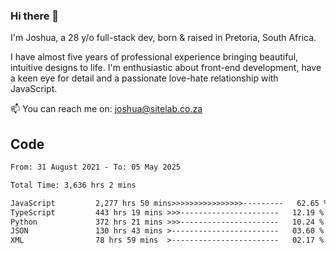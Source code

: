 ### Hi there 👋

I'm Joshua, a 28 y/o full-stack dev, born & raised in Pretoria, South Africa. 

I have almost five years of professional experience bringing beautiful, intuitive designs to life. I'm enthusiastic about front-end development, have a keen eye for detail and a passionate love-hate relationship with JavaScript.

📫 You can reach me on: joshua@sitelab.co.za

## **Code**

<!--START_SECTION:waka-->

```txt
From: 31 August 2021 - To: 05 May 2025

Total Time: 3,636 hrs 2 mins

JavaScript         2,277 hrs 50 mins>>>>>>>>>>>>>>>>---------   62.65 %
TypeScript         443 hrs 19 mins >>>----------------------   12.19 %
Python             372 hrs 21 mins >>>----------------------   10.24 %
JSON               130 hrs 43 mins >------------------------   03.60 %
XML                78 hrs 59 mins  >------------------------   02.17 %
```

<!--END_SECTION:waka-->
